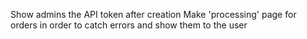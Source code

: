 Show admins the API token after creation
Make 'processing' page for orders in order to catch errors and show them to the user